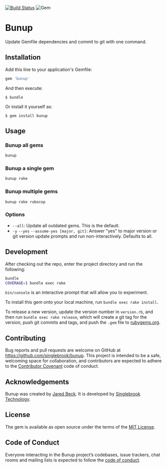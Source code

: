 
[![Build Status](https://travis-ci.org/singlebrook/bunup.svg?branch=master)](https://travis-ci.org/singlebrook/bunup)
![Gem](https://img.shields.io/gem/v/bunup.svg)

# Bunup

Update Gemfile dependencies and commit to git with one command.

## Installation

Add this line to your application's Gemfile:

```ruby
gem 'bunup'
```

And then execute:

    $ bundle

Or install it yourself as:

    $ gem install bunup

## Usage

### Bunup all gems

```bash
bunup
```

### Bunup a single gem

```bash
bunup rake
```

### Bunup multiple gems

```bash
bunup rake rubocop
```

### Options

* `--all`: Update all outdated gems. This is the default.
* `-y` `--yes` `--assume-yes [major, git]`: Answer "yes" to major version or git version update prompts and run non-interactively. Defaults to all.

## Development

After checking out the repo, enter the project directory and run the following:

```bash
bundle
COVERAGE=1 bundle exec rake
```

`bin/console` is an interactive prompt that will allow you to experiment.

To install this gem onto your local machine, run `bundle exec rake install`. 

To release a new version, update the version number in `version.rb`, and then 
run `bundle exec rake release`, which will create a git tag for the version, 
push git commits and tags, and push the `.gem` file to 
[rubygems.org](https://rubygems.org).

## Contributing

Bug reports and pull requests are welcome on GitHub at 
https://github.com/singlebrook/bunup. This project is intended to be a safe, 
welcoming space for collaboration, and contributors are expected to adhere to 
the [Contributor Covenant](http://contributor-covenant.org) code of conduct.

## Acknowledgements

Bunup was created by [Jared Beck](https://jaredbeck.com). It is developed by
[Singlebrook Technology](https://singlebrook.com).

## License

The gem is available as open source under the terms of the 
[MIT License](https://opensource.org/licenses/MIT).

## Code of Conduct

Everyone interacting in the Bunup project’s codebases, issue trackers, chat 
rooms and mailing lists is expected to follow the 
[code of conduct](https://github.com/[USERNAME]/bunup/blob/master/CODE_OF_CONDUCT.md).
